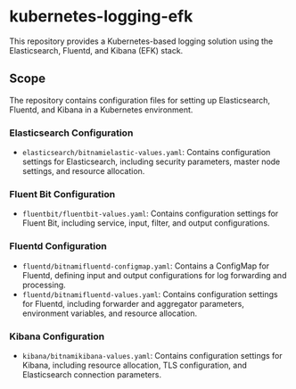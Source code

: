 # kubernetes-logging-efk

This repository provides a Kubernetes-based logging solution using the Elasticsearch, Fluentd, and Kibana (EFK) stack.

## Scope

The repository contains configuration files for setting up Elasticsearch, Fluentd, and Kibana in a Kubernetes environment.

### Elasticsearch Configuration

- `elasticsearch/bitnamielastic-values.yaml`: Contains configuration settings for Elasticsearch, including security parameters, master node settings, and resource allocation.

### Fluent Bit Configuration

- `fluentbit/fluentbit-values.yaml`: Contains configuration settings for Fluent Bit, including service, input, filter, and output configurations.

### Fluentd Configuration

- `fluentd/bitnamifluentd-configmap.yaml`: Contains a ConfigMap for Fluentd, defining input and output configurations for log forwarding and processing.
- `fluentd/bitnamifluentd-values.yaml`: Contains configuration settings for Fluentd, including forwarder and aggregator parameters, environment variables, and resource allocation.

### Kibana Configuration

- `kibana/bitnamikibana-values.yaml`: Contains configuration settings for Kibana, including resource allocation, TLS configuration, and Elasticsearch connection parameters.
